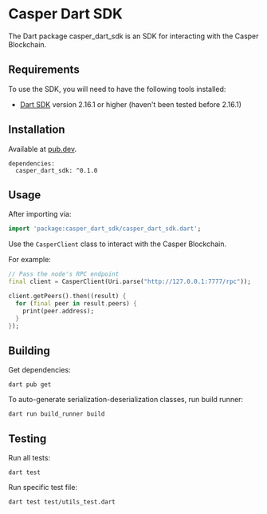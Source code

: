 # Casper Dart SDK

The Dart package casper_dart_sdk is an SDK for interacting with the Casper Blockchain.

## Requirements
To use the SDK, you will need to have the following tools installed:
- [Dart SDK](https://dart.dev/get-dart) version 2.16.1 or higher (haven't been tested before 2.16.1)

## Installation

Available at [pub.dev](https://pub.dev/packages/casper_dart_sdk).

```
dependencies:
  casper_dart_sdk: ^0.1.0
```

## Usage
After importing via:
```dart
import 'package:casper_dart_sdk/casper_dart_sdk.dart';
```

Use the `CasperClient` class to interact with the Casper Blockchain.

For example:
```dart
// Pass the node's RPC endpoint
final client = CasperClient(Uri.parse("http://127.0.0.1:7777/rpc"));

client.getPeers().then((result) {
  for (final peer in result.peers) {
    print(peer.address);
  }
});
```

## Building

Get dependencies:
```
dart pub get
```

To auto-generate serialization-deserialization classes, run build runner:
```
dart run build_runner build
```

## Testing

Run all tests: 

```
dart test
```

Run specific test file:

```
dart test test/utils_test.dart
```
